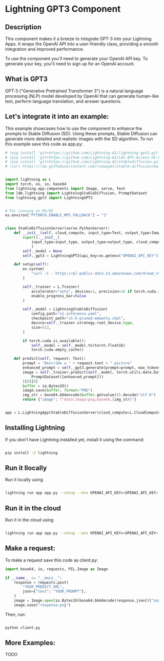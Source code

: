# Lightning GPT3 Component 

## Description

This component makes it a breeze to integrate GPT-3 into your Lightning Apps. It wraps the OpenAI API into a  user-friendly class, providing a smooth integration and improved performance.

To use the component you'll need to generate your OpenAI API key. To generate your key, you'll need to sign up for an OpenAI account.

## What is GPT3
GPT-3 ("Generative Pretrained Transformer 3") is a natural language processing (NLP) model developed by OpenAI that can generate human-like text, perform language translation, and answer questions.
    
  
## Let's integrate it into an example:

This example showcases how to use the component to enhance the prompts to Stable Diffusion (SD). Using these prompts, Stable Diffusion can generate more detailed and realistic images with the SD algorithm. To run this example save this code as app.py:


``` python 
# !pip install 'git+https://github.com/Lightning-AI/lightning-gpt3.git'
# !pip install 'git+https://github.com/Lightning-AI/LAI-API-Access-UI-Component.git@diffusion'
# !pip install 'git+https://github.com/Lightning-AI/stablediffusion.git@lit'
# !curl https://raw.githubusercontent.com/runwayml/stable-diffusion/main/configs/stable-diffusion/v1-inference.yaml -o v1-inference.yaml


import lightning as L
import torch, os, io, base64
from lightning.app.components import Image, serve, Text
from ldm.lightning import LightningStableDiffusion, PromptDataset
from lightning_gpt3 import LightningGPT3


# For running on M1/M2
os.environ["PYTORCH_ENABLE_MPS_FALLBACK"] = "1"


class StableDiffusionServer(serve.PythonServer):
    def __init__(self, cloud_compute, input_type=Text, output_type=Image):
        super().__init__(
            input_type=input_type, output_type=output_type, cloud_compute=cloud_compute
            )
        self._model = None
        self._gpt3 = LightningGPT3(api_key=os.getenv("OPENAI_API_KEY"))

    def setup(self):
        os.system(
            "curl -C - https://pl-public-data.s3.amazonaws.com/dream_stable_diffusion/v1-5-pruned-emaonly.ckpt -o v1-5-pruned-emaonly.ckpt"
        )

        self._trainer = L.Trainer(
            accelerator="auto", devices=1, precision=16 if torch.cuda.is_available() else 32,
            enable_progress_bar=False
        )

        self._model = LightningStableDiffusion(
            config_path="v1-inference.yaml",
            checkpoint_path="v1-5-pruned-emaonly.ckpt",
            device=self._trainer.strategy.root_device.type,
            size=512,
        )

        if torch.cuda.is_available():
            self._model = self._model.to(torch.float16)
            torch.cuda.empty_cache()

    def predict(self, request: Text):
        prompt = "Describe a " + request.text + " picture"
        enhanced_prompt = self._gpt3.generate(prompt=prompt, max_tokens=40)
        image = self._trainer.predict(self._model, torch.utils.data.DataLoader(
            PromptDataset([enhanced_prompt]))
        )[0][0]
        buffer = io.BytesIO()
        image.save(buffer, format="PNG")
        img_str = base64.b64encode(buffer.getvalue()).decode("utf-8")
        return {"image": f"data:image/png;base64,{img_str}"}


app = L.LightningApp(StableDiffusionServer(cloud_compute=L.CloudCompute("gpu-fast", disk_size=80)))


```


## Installing Lightning
If you don't have Lightning installed yet, install it using the command:

``` bash

pip install -U lightning

```

## Run it llocally 

Run it locally using
```  bash

lightning run app app.py --setup --env OPENAI_API_KEY=<OPENAI_API_KEY>  

```


## Run it in the cloud

Run it in the cloud using
```  bash

lightning run app app.py --setup --env OPENAI_API_KEY=<OPENAI_API_KEY>  --cloud 

```


## Make a request:
To make a request  save this code as client.py:

``` python 
import base64, io, requests, PIL.Image as Image

if __name__ == "__main__":
    response = requests.post(
        "YOUR_PREDICT_URL",
        json={"text": "YOUR_PROMPT"},
    )
    image = Image.open(io.BytesIO(base64.b64decode(response.json()["image"][22:])))
    image.save("response.png")
```


Then, run:
```  bash

python client.py

```

## More Examples:
TODO

